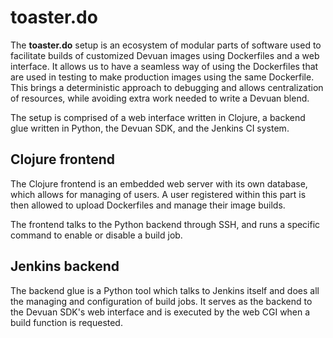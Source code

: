 toaster.do
==========

The **toaster.do** setup is an ecosystem of modular parts of software
used to facilitate builds of customized Devuan images using Dockerfiles
and a web interface. It allows us to have a seamless way of using the
Dockerfiles that are used in testing to make production images using the
same Dockerfile. This brings a deterministic approach to debugging and
allows centralization of resources, while avoiding extra work needed to
write a Devuan blend.

The setup is comprised of a web interface written in Clojure, a backend
glue written in Python, the Devuan SDK, and the Jenkins CI system.


Clojure frontend
----------------

The Clojure frontend is an embedded web server with its own database,
which allows for managing of users. A user registered within this part
is then allowed to upload Dockerfiles and manage their image builds.

The frontend talks to the Python backend through SSH, and runs a
specific command to enable or disable a build job.


Jenkins backend
---------------

The backend glue is a Python tool which talks to Jenkins itself and
does all the managing and configuration of build jobs. It serves as the
backend to the Devuan SDK's web interface and is executed by the web CGI
when a build function is requested.
